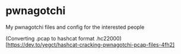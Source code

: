 # pwnagotchi
My pwnagotchi files and config for the interested people


(Converting .pcap to hashcat format .hc22000)[https://dev.to/yegct/hashcat-cracking-pwnagotchi-pcap-files-4fh2]
